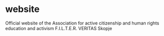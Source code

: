# website
Official website of the Association for active citizenship and human rights education and activism F.I.L.T.E.R. VERITAS Skopje
